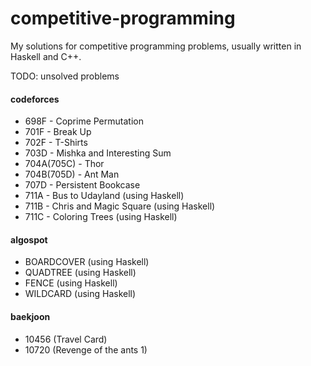 # competitive-programming

My solutions for competitive programming problems, usually written in Haskell and C++.

TODO: unsolved problems
#### codeforces
* 698F - Coprime Permutation
* 701F - Break Up
* 702F - T-Shirts
* 703D - Mishka and Interesting Sum
* 704A(705C) - Thor
* 704B(705D) - Ant Man
* 707D - Persistent Bookcase
* 711A - Bus to Udayland (using Haskell)
* 711B - Chris and Magic Square (using Haskell)
* 711C - Coloring Trees (using Haskell)

#### algospot
* BOARDCOVER (using Haskell)
* QUADTREE (using Haskell)
* FENCE (using Haskell)
* WILDCARD (using Haskell)

#### baekjoon
* 10456 (Travel Card)
* 10720 (Revenge of the ants 1)
